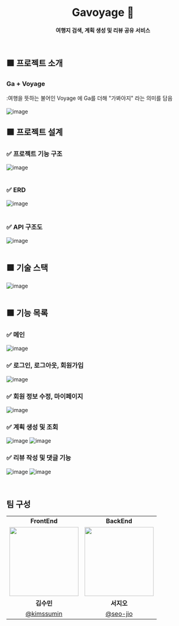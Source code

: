 <div align = "center">

# **Gavoyage** 🛬

**여행지 검색, 계획 생성 및 리뷰 공유 서비스**

</div>
<br>

## 🟩 **프로젝트 소개**

### Ga + Voyage

:여행을 뜻하는 불어인 Voyage 에 Ga를 더해 "가봐야지" 라는 의미를 담음 <br><br>
![image](https://github.com/GaVoyage/GaVoyage_FE/assets/96935132/90dec1c8-37a3-42f6-a53a-5ae341fc170c)

## 🟩 **프로젝트 설계**

### ✅ **프로젝트 기능 구조**

![image](https://github.com/GaVoyage/GaVoyage_FE/assets/96935132/e960fdea-3971-412a-b7d3-d6e309aec23b)
<br><br>

### ✅ **ERD**

![image](https://github.com/GaVoyage/GaVoyage_FE/assets/96935132/154a56d8-fdd9-4033-b247-52dfab4bd9ab)
<br><br>

### ✅ **API 구조도**

![image](https://github.com/GaVoyage/GaVoyage_FE/assets/96935132/4ecb4e0f-8ab5-4e9c-a404-a89bfa3a3b16)
<br><br>

## 🟩 **기술 스택**

![image](https://github.com/GaVoyage/GaVoyage_FE/assets/96935132/34eb89a7-2fdf-47c7-8515-f1bc538181aa)
<br><br>

## 🟩 **기능 목록**

### **✅ 메인**

![image](https://github.com/GaVoyage/GaVoyage_FE/assets/96935132/8cff231b-6d07-4ef5-a535-1ae39e22b128)

### **✅ 로그인, 로그아웃, 회원가입**

![image](https://github.com/GaVoyage/GaVoyage_FE/assets/96935132/4356dad4-7964-4a90-8fb5-59a5745eed13)

### **✅ 회원 정보 수정, 마이페이지**

![image](https://github.com/GaVoyage/GaVoyage_FE/assets/96935132/be318ff6-9b42-4ec6-a35f-51c883351568)

### **✅ 계획 생성 및 조회**

![image](https://github.com/GaVoyage/GaVoyage_FE/assets/96935132/fc04d028-1f1d-4998-a99e-3378042c7779)
![image](https://github.com/GaVoyage/GaVoyage_FE/assets/96935132/88b75d7d-ae69-49b9-a5c8-a4b42165972f)

### **✅ 리뷰 작성 및 댓글 기능**

![image](https://github.com/GaVoyage/GaVoyage_FE/assets/96935132/82c62591-e0d4-49f9-98f5-6de29c986c38)
![image](https://github.com/GaVoyage/GaVoyage_FE/assets/96935132/a9582418-3ed2-4a90-b2c6-d52a113e3c80)

<br>

## **팀 구성**

<table>
  <td align = "center"><b>FrontEnd</b></td>
  <td align = "center"><b>BackEnd</b></td>
  <tr>
    <td><img src="https://avatars.githubusercontent.com/u/96935132?v=4" width="180" height="180"/></td>
    <td><img src="https://avatars.githubusercontent.com/u/81673820?v=4" width="180" height="180"/></td>

  </tr>
  <tr>
    <td align="center"><b>김수민</b></a>
    </td>
    <td align="center"><b>서지오</b></a>
    </td>
  </tr>
  <tr>
    <td align="center"><a href="https://github.com/kimssumin">@kimssumin</a>
    </td>
    <td align="center"><a href="https://github.com/seo-jio">@seo-jio</a>
    </td>
  </tr>
</table>
<br>
